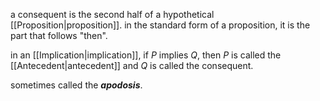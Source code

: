 a consequent is the second half of a hypothetical [[Proposition|proposition]]. in the standard form of a proposition, it is the part that follows "then".

in an [[Implication|implication]], if $P$ implies $Q$, then $P$ is called the [[Antecedent|antecedent]] and $Q$ is called the consequent.

sometimes called the ***apodosis***.